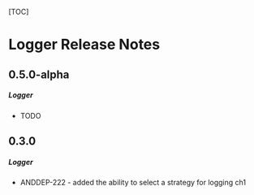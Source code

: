 [TOC]
# Logger Release Notes
## 0.5.0-alpha
##### Logger
* TODO
## 0.3.0
##### Logger
* ANDDEP-222 - added the ability to select a strategy for logging
ch1